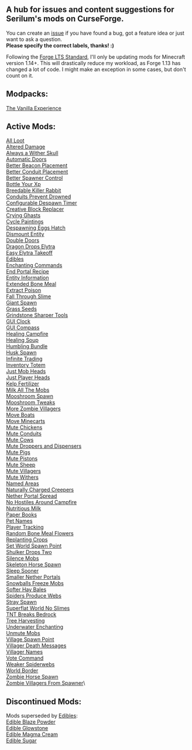 ## A hub for issues and content suggestions for Serilum's mods on CurseForge.
You can create an [issue](https://github.com/ricksouth/serilum-mc-mods/issues/new/choose) if you have found a bug, got a feature idea or just want to ask a question.<br>**Please specify the correct labels, thanks! :)**

Following the [Forge LTS Standard](https://www.minecraftforge.net/forum/topic/79304-112114-and-lts-system/), I'll only be updating mods for Minecraft version 1.14+. This will drastically reduce my workload, as Forge 1.13 has changed a lot of code. I might make an exception in some cases, but don't count on it.

## Modpacks:
[The Vanilla Experience](https://curseforge.com/minecraft/modpacks/the-vanilla-experience)

## Active Mods:
[All Loot](https://curseforge.com/minecraft/mc-mods/all-loot)\
[Altered Damage](https://curseforge.com/minecraft/mc-mods/altered-damage)\
[Always a Wither Skull](https://curseforge.com/minecraft/mc-mods/always-a-wither-skull)\
[Automatic Doors](https://curseforge.com/minecraft/mc-mods/automatic-doors)\
[Better Beacon Placement](https://curseforge.com/minecraft/mc-mods/better-beacon-placement)\
[Better Conduit Placement](https://www.curseforge.com/minecraft/mc-mods/better-conduit-placement)\
[Better Spawner Control](https://curseforge.com/minecraft/mc-mods/better-spawner-control)\
[Bottle Your Xp](https://curseforge.com/minecraft/mc-mods/bottle-your-xp)\
[Breedable Killer Rabbit](https://curseforge.com/minecraft/mc-mods/breedable-killer-rabbit)\
[Conduits Prevent Drowned](https://curseforge.com/minecraft/mc-mods/conduits-prevent-drowned)\
[Configurable Despawn Timer](https://curseforge.com/minecraft/mc-mods/configurable-despawn-timer)\
[Creative Block Replacer](https://curseforge.com/minecraft/mc-mods/creative-block-replacer)\
[Crying Ghasts](https://curseforge.com/minecraft/mc-mods/crying-ghasts) \
[Cycle Paintings](https://curseforge.com/minecraft/mc-mods/cycle-paintings)\
[Despawning Eggs Hatch](https://curseforge.com/minecraft/mc-mods/despawning-eggs-hatch)\
[Dismount Entity](https://curseforge.com/minecraft/mc-mods/dismount-entity)\
[Double Doors](https://curseforge.com/minecraft/mc-mods/double-doors)\
[Dragon Drops Elytra](https://curseforge.com/minecraft/mc-mods/dragon-drops-elytra)\
[Easy Elytra Takeoff](https://curseforge.com/minecraft/mc-mods/easy-elytra-takeoff)\
[Edibles](https://curseforge.com/minecraft/mc-mods/edibles)\
[Enchanting Commands](https://curseforge.com/minecraft/mc-mods/enchanting-commands)\
[End Portal Recipe](https://curseforge.com/minecraft/mc-mods/end-portal-recipe)\
[Entity Information](https://curseforge.com/minecraft/mc-mods/entity-information)\
[Extended Bone Meal](https://www.curseforge.com/minecraft/mc-mods/extended-bone-meal)\
[Extract Poison](https://curseforge.com/minecraft/mc-mods/extract-poison)\
[Fall Through Slime](https://curseforge.com/minecraft/mc-mods/fall-through-slime)\
[Giant Spawn](https://curseforge.com/minecraft/mc-mods/giant-spawn)\
[Grass Seeds](https://curseforge.com/minecraft/mc-mods/grass-seeds)\
[Grindstone Sharper Tools](https://curseforge.com/minecraft/mc-mods/grindstone-sharper-tools)\
[GUI Clock](https://curseforge.com/minecraft/mc-mods/gui-clock)\
[GUI Compass](https://curseforge.com/minecraft/mc-mods/gui-compass)\
[Healing Campfire](https://curseforge.com/minecraft/mc-mods/healing-campfire)\
[Healing Soup](https://curseforge.com/minecraft/mc-mods/healing-soup)\
[Humbling Bundle](https://curseforge.com/minecraft/mc-mods/humbling-bundle)\
[Husk Spawn](https://curseforge.com/minecraft/mc-mods/husk-spawn)\
[Infinite Trading](https://curseforge.com/minecraft/mc-mods/infinite-trading)\
[Inventory Totem](https://curseforge.com/minecraft/mc-mods/inventory-totem)\
[Just Mob Heads](https://curseforge.com/minecraft/mc-mods/just-mob-heads)\
[Just Player Heads](https://curseforge.com/minecraft/mc-mods/just-player-heads)\
[Kelp Fertilizer](https://www.curseforge.com/minecraft/mc-mods/kelp-fertilizer)\
[Milk All The Mobs](https://curseforge.com/minecraft/mc-mods/milk-all-the-mobs)\
[Mooshroom Spawn](https://curseforge.com/minecraft/mc-mods/mooshroom-spawn)\
[Mooshroom Tweaks](https://curseforge.com/minecraft/mc-mods/mooshroom-tweaks)\
[More Zombie Villagers](https://curseforge.com/minecraft/mc-mods/more-zombie-villagers)\
[Move Boats](https://curseforge.com/minecraft/mc-mods/move-boats)\
[Move Minecarts](https://curseforge.com/minecraft/mc-mods/move-minecarts)\
[Mute Chickens](https://curseforge.com/minecraft/mc-mods/mute-chickens)\
[Mute Conduits](https://curseforge.com/minecraft/mc-mods/mute-conduits)\
[Mute Cows](https://curseforge.com/minecraft/mc-mods/mute-cows)\
[Mute Droppers and Dispensers](https://curseforge.com/minecraft/mc-mods/mute-droppers-and-dispensers)\
[Mute Pigs](https://curseforge.com/minecraft/mc-mods/mute-pigs)\
[Mute Pistons](https://curseforge.com/minecraft/mc-mods/mute-pistons)\
[Mute Sheep](https://curseforge.com/minecraft/mc-mods/mute-sheep)\
[Mute Villagers](https://curseforge.com/minecraft/mc-mods/mute-villagers)\
[Mute Withers](https://curseforge.com/minecraft/mc-mods/mute-withers)\
[Named Areas](https://curseforge.com/minecraft/mc-mods/named-areas)\
[Naturally Charged Creepers](https://curseforge.com/minecraft/mc-mods/naturally-charged-creepers)\
[Nether Portal Spread](https://curseforge.com/minecraft/mc-mods/nether-portal-spread)\
[No Hostiles Around Campfire](https://curseforge.com/minecraft/mc-mods/no-hostiles-around-campfire)\
[Nutritious Milk](https://curseforge.com/minecraft/mc-mods/nutritious-milk)\
[Paper Books](https://curseforge.com/minecraft/mc-mods/paper-books)\
[Pet Names](https://curseforge.com/minecraft/mc-mods/pet-names)\
[Player Tracking](https://curseforge.com/minecraft/mc-mods/player-tracking)\
[Random Bone Meal Flowers](https://curseforge.com/minecraft/mc-mods/random-bone-meal-flowers)\
[Replanting Crops](https://www.curseforge.com/minecraft/mc-mods/replanting-crops)\
[Set World Spawn Point](https://www.curseforge.com/minecraft/mc-mods/set-world-spawn-point/)\
[Shulker Drops Two](https://curseforge.com/minecraft/mc-mods/shulker-drops-two)\
[Silence Mobs](https://curseforge.com/minecraft/mc-mods/silence-mobs)\
[Skeleton Horse Spawn](https://curseforge.com/minecraft/mc-mods/skeleton-horse-spawn)\
[Sleep Sooner](https://curseforge.com/minecraft/mc-mods/sleep-sooner)\
[Smaller Nether Portals](https://curseforge.com/minecraft/mc-mods/smaller-nether-portals)\
[Snowballs Freeze Mobs](https://curseforge.com/minecraft/mc-mods/snowballs-freeze-mobs)\
[Softer Hay Bales](https://curseforge.com/minecraft/mc-mods/softer-hay-bales)\
[Spiders Produce Webs](https://curseforge.com/minecraft/mc-mods/spiders-produce-webs)\
[Stray Spawn](https://curseforge.com/minecraft/mc-mods/stray-spawn)\
[Superflat World No Slimes](https://curseforge.com/minecraft/mc-mods/superflat-world-no-slimes)\
[TNT Breaks Bedrock](https://curseforge.com/minecraft/mc-mods/tnt-breaks-bedrock)\
[Tree Harvesting](https://www.curseforge.com/minecraft/mc-mods/tree-harvester)\
[Underwater Enchanting](https://curseforge.com/minecraft/mc-mods/underwater-enchanting)\
[Unmute Mobs](https://curseforge.com/minecraft/mc-mods/unmute-mobs)\
[Village Spawn Point](https://curseforge.com/minecraft/mc-mods/village-spawn-point)\
[Villager Death Messages](https://curseforge.com/minecraft/mc-mods/villager-death-messages)\
[Villager Names](https://curseforge.com/minecraft/mc-mods/villager-names)\
[Vote Command](https://curseforge.com/minecraft/mc-mods/vote-command)\
[Weaker Spiderwebs](https://curseforge.com/minecraft/mc-mods/weaker-spiderwebs)\
[World Border](https://curseforge.com/minecraft/mc-mods/world-border)\
[Zombie Horse Spawn](https://curseforge.com/minecraft/mc-mods/zombie-horse-spawn)\
[Zombie Villagers From Spawner](https://curseforge.com/minecraft/mc-mods/zombie-villagers-from-spawner)\

## Discontinued Mods:
Mods superseded by [Edibles](https://curseforge.com/minecraft/mc-mods/edibles):\
    [Edible Blaze Powder](https://curseforge.com/minecraft/mc-mods/edible-blaze-powder)\
    [Edible Glowstone](https://curseforge.com/minecraft/mc-mods/edible-glowstone)\
    [Edible Magma Cream](https://curseforge.com/minecraft/mc-mods/edible-magma-cream)\
    [Edible Sugar](https://curseforge.com/minecraft/mc-mods/edible-sugar)
